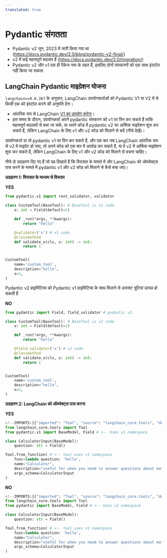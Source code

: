 ```yaml
---
translated: true
---
```


# Pydantic संगतता

- Pydantic v2 जून, 2023 में जारी किया गया था (https://docs.pydantic.dev/2.0/blog/pydantic-v2-final/)
- v2 में कई महत्वपूर्ण बदलाव हैं (https://docs.pydantic.dev/2.0/migration/)
- Pydantic v2 और v1 एक ही पैकेज नाम के तहत हैं, इसलिए दोनों संस्करणों को एक साथ इंस्टॉल नहीं किया जा सकता

## LangChain Pydantic माइग्रेशन योजना

`langchain>=0.0.267` के अनुसार, LangChain उपयोगकर्ताओं को Pydantic V1 या V2 में से किसी एक को इंस्टॉल करने की अनुमति देगा।
   * आंतरिक रूप से LangChain [V1 का उपयोग करेगा](https://docs.pydantic.dev/latest/migration/#continue-using-pydantic-v1-features)।
   * इस समय के दौरान, उपयोगकर्ता अपने pydantic संस्करण को v1 पर पिन कर सकते हैं ताकि महत्वपूर्ण बदलावों से बचा जा सके, या अपने कोड में pydantic v2 का आंशिक माइग्रेशन शुरू कर सकते हैं, लेकिन LangChain के लिए v1 और v2 कोड को मिलाने से बचें (नीचे देखें)।

उपयोगकर्ता या तो pydantic v1 पर पिन कर सकते हैं, और एक बार जब LangChain आंतरिक रूप से v2 में माइग्रेट हो जाए, तो अपने कोड को एक बार में अपग्रेड कर सकते हैं, या वे v2 में आंशिक माइग्रेशन शुरू कर सकते हैं, लेकिन LangChain के लिए v1 और v2 कोड को मिलाने से बचना चाहिए।

नीचे दो उदाहरण दिए गए हैं जो यह दिखाते हैं कि विरासत के मामले में और LangChain को ऑब्जेक्ट्स पास करने के मामले में pydantic v1 और v2 कोड को मिलाने से कैसे बचा जाए।

**उदाहरण 1: विरासत के माध्यम से विस्तार**

**YES**

```python
from pydantic.v1 import root_validator, validator

class CustomTool(BaseTool): # BaseTool is v1 code
    x: int = Field(default=1)

    def _run(*args, **kwargs):
        return "hello"

    @validator('x') # v1 code
    @classmethod
    def validate_x(cls, x: int) -> int:
        return 1


CustomTool(
    name='custom_tool',
    description="hello",
    x=1,
)
```

Pydantic v2 प्राइमिटिव्स को Pydantic v1 प्राइमिटिव्स के साथ मिलाने से अस्पष्ट त्रुटियां उत्पन्न हो सकती हैं

**NO**

```python
from pydantic import Field, field_validator # pydantic v2

class CustomTool(BaseTool): # BaseTool is v1 code
    x: int = Field(default=1)

    def _run(*args, **kwargs):
        return "hello"

    @field_validator('x') # v2 code
    @classmethod
    def validate_x(cls, x: int) -> int:
        return 1


CustomTool(
    name='custom_tool',
    description="hello",
    x=1,
)
```

**उदाहरण 2: LangChain को ऑब्जेक्ट्स पास करना**

**YES**

```python
<!--IMPORTS:[{"imported": "Tool", "source": "langchain_core.tools", "docs": "https://api.python.langchain.com/en/latest/tools/langchain_core.tools.Tool.html", "title": "Pydantic compatibility"}]-->
from langchain_core.tools import Tool
from pydantic.v1 import BaseModel, Field # <-- Uses v1 namespace

class CalculatorInput(BaseModel):
    question: str = Field()

Tool.from_function( # <-- tool uses v1 namespace
    func=lambda question: 'hello',
    name="Calculator",
    description="useful for when you need to answer questions about math",
    args_schema=CalculatorInput
)
```

**NO**

```python
<!--IMPORTS:[{"imported": "Tool", "source": "langchain_core.tools", "docs": "https://api.python.langchain.com/en/latest/tools/langchain_core.tools.Tool.html", "title": "Pydantic compatibility"}]-->
from langchain_core.tools import Tool
from pydantic import BaseModel, Field # <-- Uses v2 namespace

class CalculatorInput(BaseModel):
    question: str = Field()

Tool.from_function( # <-- tool uses v1 namespace
    func=lambda question: 'hello',
    name="Calculator",
    description="useful for when you need to answer questions about math",
    args_schema=CalculatorInput
)
```
